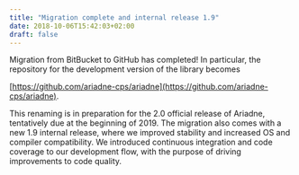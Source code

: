 ```yaml
---
title: "Migration complete and internal release 1.9"
date: 2018-10-06T15:42:03+02:00
draft: false
---
```


Migration from BitBucket to GitHub has completed! In particular, the repository for the development version of the library becomes 

[https://github.com/ariadne-cps/ariadne](https://github.com/ariadne-cps/ariadne).

This renaming is in preparation for the 2.0 official release of Ariadne, tentatively due at the beginning of 2019. The migration also comes with a new 1.9 internal release, where we improved stability and increased OS and compiler compatibility. We introduced continuous integration and code coverage to our development flow, with the purpose of driving improvements to code quality. 